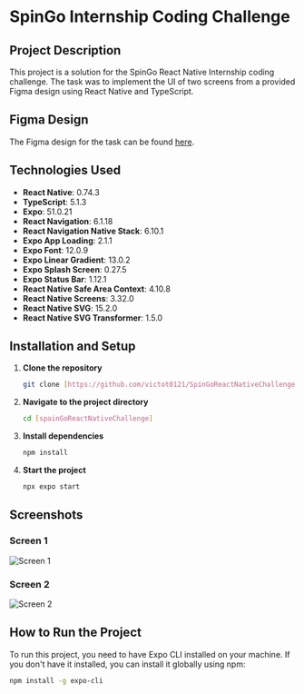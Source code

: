 # SpinGo Internship Coding Challenge

## Project Description

This project is a solution for the SpinGo React Native Internship coding challenge. The task was to implement the UI of two screens from a provided Figma design using React Native and TypeScript.

## Figma Design

The Figma design for the task can be found [here](https://www.figma.com/design/4ffOJ5vgOsAXNENEPHt1TI/SpinGo-Internship?node-id=0-1&t=U7PDNFBcoSy8cDZj-0).

## Technologies Used

- **React Native**: 0.74.3
- **TypeScript**: 5.1.3
- **Expo**: 51.0.21
- **React Navigation**: 6.1.18
- **React Navigation Native Stack**: 6.10.1
- **Expo App Loading**: 2.1.1
- **Expo Font**: 12.0.9
- **Expo Linear Gradient**: 13.0.2
- **Expo Splash Screen**: 0.27.5
- **Expo Status Bar**: 1.12.1
- **React Native Safe Area Context**: 4.10.8
- **React Native Screens**: 3.32.0
- **React Native SVG**: 15.2.0
- **React Native SVG Transformer**: 1.5.0

## Installation and Setup

1. **Clone the repository**

   ```bash
   git clone [https://github.com/victot0121/SpinGoReactNativeChallenge.git]
   ```

2. **Navigate to the project directory**

   ```bash
   cd [spainGoReactNativeChallenge]
   ```

3. **Install dependencies**

   ```bash
   npm install
   ```

4. **Start the project**
   ```bash
   npx expo start
   ```

## Screenshots

### Screen 1

![Screen 1](path-to-your-screenshot-1)

### Screen 2

![Screen 2](path-to-your-screenshot-2)

## How to Run the Project

To run this project, you need to have Expo CLI installed on your machine. If you don't have it installed, you can install it globally using npm:

```bash
npm install -g expo-cli
```
